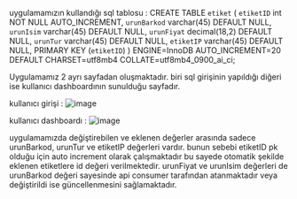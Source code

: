 uygulamamızın kullandığı sql tablosu : 
CREATE TABLE `etiket` (
  `etiketID` int NOT NULL AUTO_INCREMENT,
  `urunBarkod` varchar(45) DEFAULT NULL,
  `urunIsim` varchar(45) DEFAULT NULL,
  `urunFiyat` decimal(18,2) DEFAULT NULL,
  `urunTur` varchar(45) DEFAULT NULL,
  `etiketIP` varchar(45) DEFAULT NULL,
  PRIMARY KEY (`etiketID`)
) ENGINE=InnoDB AUTO_INCREMENT=20 DEFAULT CHARSET=utf8mb4 COLLATE=utf8mb4_0900_ai_ci;


Uygulamamız 2 ayrı sayfadan oluşmaktadır. biri sql girişinin yapıldığı diğeri ise kullanıcı dashboardının sunulduğu sayfadır.

kullanıcı girişi :
![image](https://github.com/user-attachments/assets/f4768547-7e99-4e30-89ea-171b0b3214da)

kullanıcı dashboardı :
![image](https://github.com/user-attachments/assets/4dac0010-2fec-4b9d-b420-d17e5ad6c073)


uygulamamızda değiştirebilen ve eklenen değerler arasında sadece urunBarkod, urunTur ve etiketIP değerleri vardır. bunun sebebi etiketID pk olduğu için auto increment olarak çalışmaktadır bu sayede otomatik şekilde eklenen etiketlere id değeri verilmektedir. urunFiyat ve urunIsim değerleri de urunBarkod değeri sayesinde api consumer tarafından atanmaktadır veya değiştirildi ise güncellenmesini sağlamaktadır.

